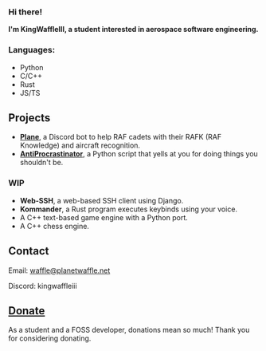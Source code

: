 ### Hi there!

**I'm KingWaffleIII, a student interested in aerospace software engineering.**

### Languages:
- Python
- C/C++
- Rust
- JS/TS

## Projects
- **[Plane](https://github.com/KingWaffleIII/Plane)**, a Discord bot to help RAF cadets with their RAFK (RAF Knowledge) and aircraft recognition.
- **[AntiProcrastinator](https://github.com/KingWaffleIII/AntiProcrastinator)**, a Python script that yells at you for doing things you shouldn't be.

### WIP
- **Web-SSH**, a web-based SSH client using Django.
- **Kommander**, a Rust program executes keybinds using your voice.
- A C++ text-based game engine with a Python port.
- A C++ chess engine.

## Contact
Email: waffle@planetwaffle.net

Discord: kingwaffleiii

## [Donate](https://donate.stripe.com/9AQ29r8Wg21V5LWeUU)
As a student and a FOSS developer, donations mean so much! Thank you for considering donating.

